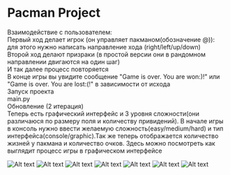 # Pacman Project

Взаимодействие с пользователем:\
Первый ход делает игрок (он управляет пакманом(обозначение @)):
для этого нужно написать направление хода (right/left/up/down)\
Второй ход делают призраки (в простой версии они в рандомном направлении двигаются на один шаг)\
И так далее процесс повторяется\
В конце игры вы увидите сообщение "Game is over. You are won:)!" или "Game is over. You are lost:(!"
в зависимости от исхода\
Запуск проекта\
main.py\
Обновление (2 итерация)\
Теперь есть графический интерфейс и 3 уровня сложности(они различаюся по размеру поля и количеству привидений). В начале игры в консоль нужно ввести 
желаемую сложность(easy/medium/hard) и тип интерфейса(console/graphic).Так же теперь отображается количество жизней у пакмана и количество очков.
Здесь можно посмотреть как выглядит процесс игры в графическом интерфейсе

![Alt text](https://github.com/KhristoforovaDasha/MIPT_TP_PROJECT/blob/dev/readme_images/pacman_field.png)
![Alt text](https://github.com/KhristoforovaDasha/MIPT_TP_PROJECT/blob/dev/readme_images/pacman_game.png)
![Alt text](https://github.com/KhristoforovaDasha/MIPT_TP_PROJECT/blob/dev/readme_images/lives_decrease.png)
![Alt text](https://github.com/KhristoforovaDasha/MIPT_TP_PROJECT/blob/dev/readme_images/won.png)
![Alt text](https://github.com/KhristoforovaDasha/MIPT_TP_PROJECT/blob/dev/readme_images/game_over.png)
![Alt text](https://github.com/KhristoforovaDasha/MIPT_TP_PROJECT/blob/dev/readme_images/medium.png)
![Alt text](https://github.com/KhristoforovaDasha/MIPT_TP_PROJECT/blob/dev/readme_images/hard.png)